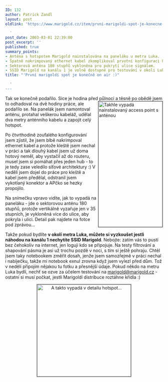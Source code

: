 ```yaml
---
ID: 132
author: Patrick Zandl
layout: post
oldlink: 'https://www.marigold.cz/item/prvni-marigoldi-spot-je-konecne-on-air

  '
post_date: 2003-03-01 22:39:00
post_excerpt: ''
published: true
summary_points:
- Anténa s hotspotem Marigold nainstalována na paneláku u metra Luka.
- Špatně nakrimpovaný ethernet kabel zkomplikoval prvotní konfiguraci hotspotu.
- Sektorová anténa 180 stupňů vykloněna pro pokrytí ulice signálem.
- SSID Marigold na kanálu 1 je volně dostupné pro testování v okolí Luka.
title: "'První marigoldí spot je konečně on air :)"

  '
---
```


<p>
Tak se konečně podařilo. Sice je hodina před půlnocí a těsně po obědě jsem to odhadoval na dvě hodiny práce, ale <IMG height=400 alt="Takhle vypadá nainstalovaný access point s anténou" src="/wp-content/uploads/marigold-okno-celek.jpg" width=205 align=right border=1>podařilo se. Na panelák jsem namontoval anténu, protahal veškerou kabeláž, udělal dva metry anténního kabelu a zapojit celý hotspot. </p>

<p>
Po čtvrthodině zoufalého konfigurování jsem zjistil, že jsem blbě nakrimpoval ethernet kabel a protože kleště jsem nechal v práci a tak dlouhý kabel jsem už doma hotový neměl, aby vystačil až do routeru, musel jsem si pomáhat přes jeden hub - to je tedy zase veledílo síťové architektury :) V neděli jsem dojel do práce pro kleště a kabel jsem předělal, odstranil jsem vykotlaný konektor a APčko se hezky propojilo.</p>

<p>
Na snímečku vpravo vidíte,&#160;jak to vypadá na paneláku - jde o sektorovou anténu 180 stupňů, protože vertikálně vyzařuje jen v 35 stupních, je vykloněná více do ulice, aby pokryla i&#160;ulici. Detail pak najdete na fotce pod zprávou...&#160;&#160;</p>

<p>
Takže pokud bydlíte <STRONG>v okolí metra Luka, můžete si vyzkoušet jestli náhodou na kanálu&#160;1 nechytíte SSID Marigold</STRONG>. Nebojte: zatím vás to pustí bez čehokoliv na internet, jen loguji kdo se připojuje. Na testy filtrování a shapování pásma je asi už trochu pozdě v noci, s tím si ještě pohraju. Chtěl jsem taky notebookem změřit dosah, jenže jsem samozřejmě v práci nechal i nabíječku, takže mi notebook exnul zrovna když jsem vylezl před dům. Tož v neděli připojím nějakou tu fotku a přesnější údaje. Pokud někdo na metru Luka bydlí, nechť se ozve za účelem testování na <A href="http://beta.marigold.cz/mailto:marigold@marigold.cz">marigold@marigold.cz</A> - ostatní si musí počkat, jestli Marigoldí distribuce roztáhne křídla :)</p>

<P align=center><IMG height=293 alt="A takto vypadá v detailu hotspot..." src="/wp-content/uploads/marigold-okno-detail.jpg" width=300  border=1></p>